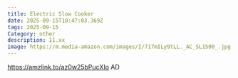 ```yaml
---
title: Electric Slow Cooker
date: 2025-09-15T10:47:03.369Z
tags: 2025-09-15
Category: other
description: 11.xx
image: https://m.media-amazon.com/images/I/717mILy9tLL._AC_SL1500_.jpg
---
```

https://amzlink.to/az0w25bPucXIo
AD